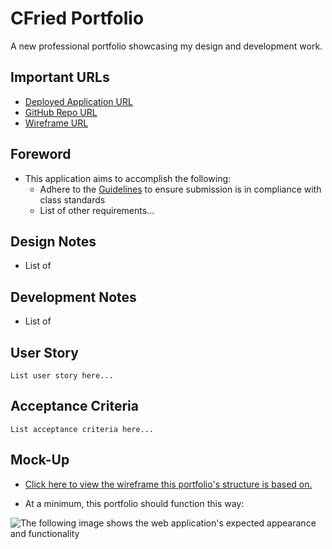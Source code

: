 # CFried Portfolio
A new professional portfolio showcasing my design and development work.

## Important URLs

* [Deployed Application URL](https://candracodes.github.io/cfried-portfolio/) 
* [GitHub Repo URL](https://github.com/candracodes/cfried-portfolio)
* [Wireframe URL](https://4mxrwt.axshare.com)

## Foreword

* This application aims to accomplish the following:
    * Adhere to the [Guidelines](./assets/_guide/README.md) to ensure submission is in compliance with class standards
    * List of other requirements...

## Design Notes

* List of

## Development Notes

* List of

## User Story

```
List user story here...
```

## Acceptance Criteria

```
List acceptance criteria here...
```

## Mock-Up

* [Click here to view the wireframe this portfolio's structure is based on.](https://4mxrwt.axshare.com/) 

* At a minimum, this portfolio should function this way:

![The following image shows the web application's expected appearance and functionality](./assets/_guide/Assets/02-advanced-css-homework-demo.gif)
